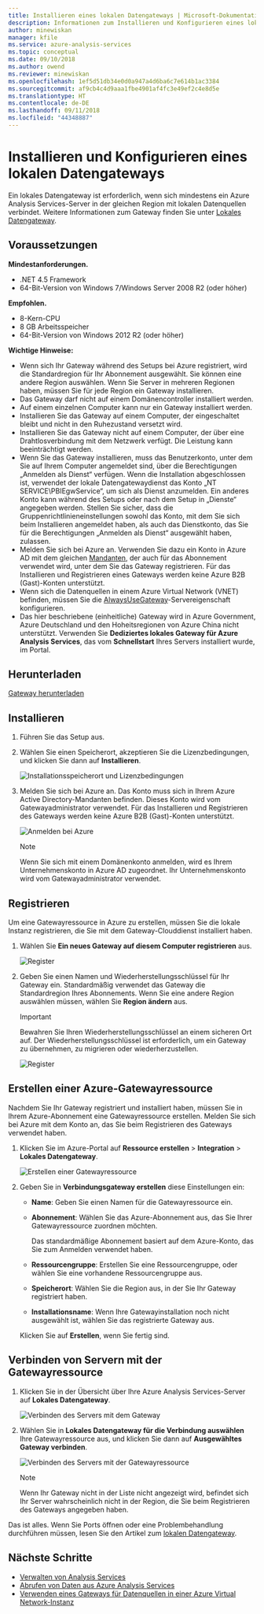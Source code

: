 ```yaml
---
title: Installieren eines lokalen Datengateways | Microsoft-Dokumentation
description: Informationen zum Installieren und Konfigurieren eines lokalen Datengateways.
author: minewiskan
manager: kfile
ms.service: azure-analysis-services
ms.topic: conceptual
ms.date: 09/10/2018
ms.author: owend
ms.reviewer: minewiskan
ms.openlocfilehash: 1ef5d51db34e0d0a947a4d6ba6c7e614b1ac3384
ms.sourcegitcommit: af9cb4c4d9aaa1fbe4901af4fc3e49ef2c4e8d5e
ms.translationtype: HT
ms.contentlocale: de-DE
ms.lasthandoff: 09/11/2018
ms.locfileid: "44348887"
---
```

# <a name="install-and-configure-an-on-premises-data-gateway"></a>Installieren und Konfigurieren eines lokalen Datengateways
Ein lokales Datengateway ist erforderlich, wenn sich mindestens ein Azure Analysis Services-Server in der gleichen Region mit lokalen Datenquellen verbindet. Weitere Informationen zum Gateway finden Sie unter [Lokales Datengateway](analysis-services-gateway.md).

## <a name="prerequisites"></a>Voraussetzungen
**Mindestanforderungen.**

* .NET 4.5 Framework
* 64-Bit-Version von Windows 7/Windows Server 2008 R2 (oder höher)

**Empfohlen.**

* 8-Kern-CPU
* 8 GB Arbeitsspeicher
* 64-Bit-Version von Windows 2012 R2 (oder höher)

**Wichtige Hinweise:**

* Wenn sich Ihr Gateway während des Setups bei Azure registriert, wird die Standardregion für Ihr Abonnement ausgewählt. Sie können eine andere Region auswählen. Wenn Sie Server in mehreren Regionen haben, müssen Sie für jede Region ein Gateway installieren. 
* Das Gateway darf nicht auf einem Domänencontroller installiert werden.
* Auf einem einzelnen Computer kann nur ein Gateway installiert werden.
* Installieren Sie das Gateway auf einem Computer, der eingeschaltet bleibt und nicht in den Ruhezustand versetzt wird.
* Installieren Sie das Gateway nicht auf einem Computer, der über eine Drahtlosverbindung mit dem Netzwerk verfügt. Die Leistung kann beeinträchtigt werden.
* Wenn Sie das Gateway installieren, muss das Benutzerkonto, unter dem Sie auf Ihrem Computer angemeldet sind, über die Berechtigungen „Anmelden als Dienst“ verfügen. Wenn die Installation abgeschlossen ist, verwendet der lokale Datengatewaydienst das Konto „NT SERVICE\PBIEgwService“, um sich als Dienst anzumelden. Ein anderes Konto kann während des Setups oder nach dem Setup in „Dienste“ angegeben werden. Stellen Sie sicher, dass die Gruppenrichtlinieneinstellungen sowohl das Konto, mit dem Sie sich beim Installieren angemeldet haben, als auch das Dienstkonto, das Sie für die Berechtigungen „Anmelden als Dienst“ ausgewählt haben, zulassen.
* Melden Sie sich bei Azure an. Verwenden Sie dazu ein Konto in Azure AD mit dem gleichen [Mandanten](https://msdn.microsoft.com/library/azure/jj573650.aspx#BKMK_WhatIsAnAzureADTenant), der auch für das Abonnement verwendet wird, unter dem Sie das Gateway registrieren. Für das Installieren und Registrieren eines Gateways werden keine Azure B2B (Gast)-Konten unterstützt.
* Wenn sich die Datenquellen in einem Azure Virtual Network (VNET) befinden, müssen Sie die [AlwaysUseGateway](analysis-services-vnet-gateway.md)-Servereigenschaft konfigurieren.
* Das hier beschriebene (einheitliche) Gateway wird in Azure Government, Azure Deutschland und den Hoheitsregionen von Azure China nicht unterstützt. Verwenden Sie **Dediziertes lokales Gateway für Azure Analysis Services**, das vom **Schnellstart** Ihres Servers installiert wurde, im Portal. 


## <a name="download"></a>Herunterladen
 [Gateway herunterladen](https://aka.ms/azureasgateway)

## <a name="install"></a>Installieren

1. Führen Sie das Setup aus.

2. Wählen Sie einen Speicherort, akzeptieren Sie die Lizenzbedingungen, und klicken Sie dann auf **Installieren**.

   ![Installationsspeicherort und Lizenzbedingungen](media/analysis-services-gateway-install/aas-gateway-installer-accept.png)

3. Melden Sie sich bei Azure an. Das Konto muss sich in Ihrem Azure Active Directory-Mandanten befinden. Dieses Konto wird vom Gatewayadministrator verwendet. Für das Installieren und Registrieren des Gateways werden keine Azure B2B (Gast)-Konten unterstützt.

   ![Anmelden bei Azure](media/analysis-services-gateway-install/aas-gateway-installer-account.png)

   > [!NOTE]
   > Wenn Sie sich mit einem Domänenkonto anmelden, wird es Ihrem Unternehmenskonto in Azure AD zugeordnet. Ihr Unternehmenskonto wird vom Gatewayadministrator verwendet.

## <a name="register"></a>Registrieren
Um eine Gatewayressource in Azure zu erstellen, müssen Sie die lokale Instanz registrieren, die Sie mit dem Gateway-Clouddienst installiert haben. 

1.  Wählen Sie **Ein neues Gateway auf diesem Computer registrieren** aus.

    ![Register ](media/analysis-services-gateway-install/aas-gateway-register-new.png)

2. Geben Sie einen Namen und Wiederherstellungsschlüssel für Ihr Gateway ein. Standardmäßig verwendet das Gateway die Standardregion Ihres Abonnements. Wenn Sie eine andere Region auswählen müssen, wählen Sie **Region ändern** aus.

    > [!IMPORTANT]
    > Bewahren Sie Ihren Wiederherstellungsschlüssel an einem sicheren Ort auf. Der Wiederherstellungsschlüssel ist erforderlich, um ein Gateway zu übernehmen, zu migrieren oder wiederherzustellen. 

   ![Register ](media/analysis-services-gateway-install/aas-gateway-register-name.png)


## <a name="create-resource"></a>Erstellen einer Azure-Gatewayressource
Nachdem Sie Ihr Gateway registriert und installiert haben, müssen Sie in Ihrem Azure-Abonnement eine Gatewayressource erstellen. Melden Sie sich bei Azure mit dem Konto an, das Sie beim Registrieren des Gateways verwendet haben.

1. Klicken Sie im Azure-Portal auf **Ressource erstellen** > **Integration** > **Lokales Datengateway**.

   ![Erstellen einer Gatewayressource](media/analysis-services-gateway-install/aas-gateway-new-azure-resource.png)

2. Geben Sie in **Verbindungsgateway erstellen** diese Einstellungen ein:

    * **Name**: Geben Sie einen Namen für die Gatewayressource ein. 

    * **Abonnement**: Wählen Sie das Azure-Abonnement aus, das Sie Ihrer Gatewayressource zuordnen möchten. 
   
      Das standardmäßige Abonnement basiert auf dem Azure-Konto, das Sie zum Anmelden verwendet haben.

    * **Ressourcengruppe**: Erstellen Sie eine Ressourcengruppe, oder wählen Sie eine vorhandene Ressourcengruppe aus.

    * **Speicherort**: Wählen Sie die Region aus, in der Sie Ihr Gateway registriert haben.

    * **Installationsname**: Wenn Ihre Gatewayinstallation noch nicht ausgewählt ist, wählen Sie das registrierte Gateway aus. 

    Klicken Sie auf **Erstellen**, wenn Sie fertig sind.

## <a name="connect-servers"></a>Verbinden von Servern mit der Gatewayressource

1. Klicken Sie in der Übersicht über Ihre Azure Analysis Services-Server auf **Lokales Datengateway**.

   ![Verbinden des Servers mit dem Gateway](media/analysis-services-gateway-install/aas-gateway-connect-server.png)

2. Wählen Sie in **Lokales Datengateway für die Verbindung auswählen** Ihre Gatewayressource aus, und klicken Sie dann auf **Ausgewähltes Gateway verbinden**.

   ![Verbinden des Servers mit der Gatewayressource](media/analysis-services-gateway-install/aas-gateway-connect-resource.png)

    > [!NOTE]
    > Wenn Ihr Gateway nicht in der Liste nicht angezeigt wird, befindet sich Ihr Server wahrscheinlich nicht in der Region, die Sie beim Registrieren des Gateways angegeben haben. 

Das ist alles. Wenn Sie Ports öffnen oder eine Problembehandlung durchführen müssen, lesen Sie den Artikel zum [lokalen Datengateway](analysis-services-gateway.md).

## <a name="next-steps"></a>Nächste Schritte
* [Verwalten von Analysis Services](analysis-services-manage.md)   
* [Abrufen von Daten aus Azure Analysis Services](analysis-services-connect.md)   
* [Verwenden eines Gateways für Datenquellen in einer Azure Virtual Network-Instanz](analysis-services-vnet-gateway.md)
